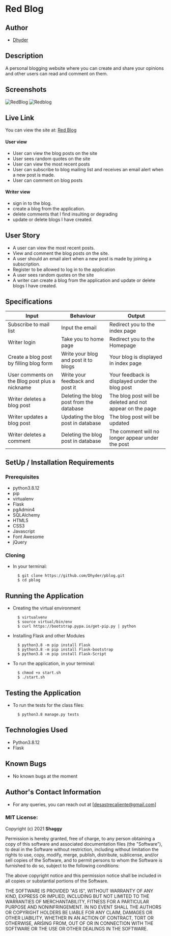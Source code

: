 # Red Blog
## Author
* [Dhyder](https://github.com/Dhyder)

## Description
A personal blogging website where you can create and share your opinions and other users can read and comment on them.

## Screenshots
![RedBlog](https://user-images.githubusercontent.com/86789832/141859271-f0fb0362-fdd5-4c0c-9d45-dc924815ec6e.png)
![Redblog](https://user-images.githubusercontent.com/86789832/141933180-34e28487-ef94-41c3-8577-ac2279a64b61.png)

## Live Link
You can view the site at: [Red Blog](https://redblogger.herokuapp.com/)

####  User view
* User can view the blog posts on the site
* User sees random quotes on the site
* User can view the most recent posts
* User can subscribe to blog mailing list and receives an email alert when a new post is made.
* User can comment on blog posts

####  Writer view
* sign in to the blog.
* create a blog from the application.
* delete comments that I find insulting or degrading
* update or delete blogs I have created.

## User Story
- A user can view the most recent posts.
- View and comment the blog posts on the site.
- A user should an email alert when a new post is made by joining a subscription.
- Register to be allowed to log in to the application
- A user sees random quotes on the site
- A writer can create a blog from the application and update or delete blogs I have created.

## Specifications
| Input                    | Behaviour                       | Output                                       |
| -------------------------| ------------------------------  | -------------------------------------------- |
| Subscribe to mail list              | Input the email               | Redirect you to the index page               |
| Writer login                    | Take you to home page           | Redirect you to the Homepage                 |
| Create a blog post by filling blog form          | Write your blog and post it to blogs    | Your blog is displayed  in index page                     | 
| User comments on the Blog post plus a nickname | Write your feedback and post it | Your feedback is displayed under the blog post   |
| Writer deletes a blog post       | Deleting the blog post from the database    | The blog post will be deleted and not appear on the page                  |
| Writer updates a blog post       | Updating the blog post in database    | The blog post will be updated                |
| Writer deletes a comment         | Deleting the blog post in database    | The comment will no longer appear under the post                   |

## SetUp / Installation Requirements
### Prerequisites
* python3.8.12
* pip
* virtualenv
* Flask
* pgAdmin4
* SQLAlchemy
* HTML5  
* CSS3
* Javascript 
* Font Awesome
* jQuery

### Cloning
* In your terminal:

        $ git clone https://github.com/Dhyder/pblog.git
        $ cd pblog

## Running the Application
* Creating the virtual environment

        $ virtualvenv
        $ source virtual/bin/env
        $ curl https://bootstrap.pypa.io/get-pip.py | python

* Installing Flask and other Modules

        $ python3.8 -m pip install Flask
        $ python3.8 -m pip install Flask-bootstrap
        $ python3.8 -m pip install Flask-Script

* To run the application, in your terminal:

        $ chmod +x start.sh
        $ ./start.sh

## Testing the Application
* To run the tests for the class files:

        $ python3.8 manage.py tests

## Technologies Used
* Python3.8.12
* Flask

## Known Bugs
* No known bugs at the moment
## Author's Contact Information
* For any queries, you can reach out at [desastrecaliente@gmail.com]

### MIT License:
Copyright (c) 2021 **Shaggy**

Permission is hereby granted, free of charge, to any person obtaining a copy
of this software and associated documentation files (the "Software"), to deal
in the Software without restriction, including without limitation the rights
to use, copy, modify, merge, publish, distribute, sublicense, and/or sell
copies of the Software, and to permit persons to whom the Software is
furnished to do so, subject to the following conditions:

The above copyright notice and this permission notice shall be included in all
copies or substantial portions of the Software.

THE SOFTWARE IS PROVIDED "AS IS", WITHOUT WARRANTY OF ANY KIND, EXPRESS OR
IMPLIED, INCLUDING BUT NOT LIMITED TO THE WARRANTIES OF MERCHANTABILITY,
FITNESS FOR A PARTICULAR PURPOSE AND NONINFRINGEMENT. IN NO EVENT SHALL THE
AUTHORS OR COPYRIGHT HOLDERS BE LIABLE FOR ANY CLAIM, DAMAGES OR OTHER
LIABILITY, WHETHER IN AN ACTION OF CONTRACT, TORT OR OTHERWISE, ARISING FROM,
OUT OF OR IN CONNECTION WITH THE SOFTWARE OR THE USE OR OTHER DEALINGS IN THE
SOFTWARE.
